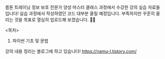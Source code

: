 름톤 트레이닝 정보 보호 전문가 양성 마스터 클래스 과정에서 수강한 강의 실습 자료들입니다! 실습 과정에서 작성하였던 코드 대부분 올릴 예정입니다. 부족하지만 꾸준히 올리는 것을 목표로 열심히 업로드해 보겠습니다. 👊🏻

<목차>
1. 파이썬 기초 및 문법

강의 내용 정리는 블로그에 하고 있습니다!
https://namu-l.tistory.com/